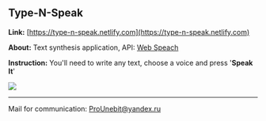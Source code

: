 ## Type-N-Speak

**Link:** [https://type-n-speak.netlify.com](https://type-n-speak.netlify.com)

**About:** Text synthesis application, API: [Web Speach](https://developer.mozilla.org/en-US/docs/Web/API/Web_Speech_API)

**Instruction:** You'll need to write any text, choose a voice and press '**Speak It**'


![](http://clipground.com/images/equaliser-clipart-14.jpg)

- - -
Mail for communication: <ProUnebit@yandex.ru>
